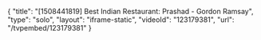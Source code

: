 {
    "title": "[1508441819] Best Indian Restaurant: Prashad - Gordon Ramsay",
    "type": "solo",
    "layout": "iframe-static",
    "videoId": "123179381",
    "url": "\/tvpembed\/123179381"
}